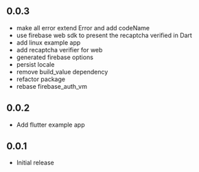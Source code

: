 ## 0.0.3

- make all error extend Error and add codeName 
- use firebase web sdk to present the recaptcha verified in Dart 
- add linux example app 
- add recaptcha verifier for web 
- generated firebase options 
- persist locale 
- remove build_value dependency 
- refactor package 
- rebase firebase_auth_vm 

## 0.0.2

- Add flutter example app

## 0.0.1

- Initial release
